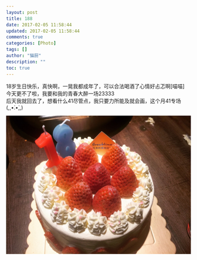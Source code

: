 ```yaml
---
layout: post
title: 188
date: 2017-02-05 11:58:44
updated: 2017-02-05 11:58:44
comments: true
categories: [Photo]
tags: []
author: "猫厨"
description: ""
toc: true
---
```


<p>18岁生日快乐，真快啊，一晃我都成年了，可以合法喝酒了心情好忐忑啊[喵喵] ​​​<br />今天更不了啦，我要和我的青春大醉一场23333<br />后天我就回去了，想看什么41尽管点，我只要力所能及就会画，这个月41专场(,,•́.•̀,,)</p>

![](https://raw.githubusercontent.com/alicewish/meowchain247/master/img_cVZNdzJtQk9JV2ZrM3NQM2lUUzg5WVJ4TFFTMjcvZFptYVYrUi9YQTA2WXplTUw0N2V5YlRRPT0.jpg)